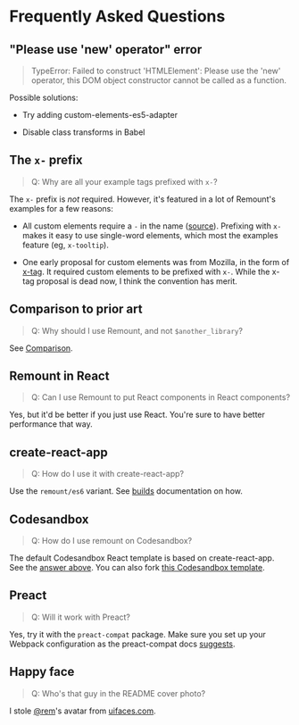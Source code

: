 # Frequently Asked Questions

## "Please use 'new' operator" error

> TypeError: Failed to construct 'HTMLElement': Please use the 'new' operator, this DOM object constructor cannot be called as a function.

Possible solutions:

- Try adding custom-elements-es5-adapter

- Disable class transforms in Babel

## The `x-` prefix

> Q: Why are all your example tags prefixed with `x-`?

The `x-` prefix is _not_ required. However, it's featured in a lot of Remount's examples for a few reasons:

- All custom elements require a `-` in the name ([source](https://developer.mozilla.org/en-US/docs/Web/Web_Components/Using_custom_elements#High-level_view)). Prefixing with `x-` makes it easy to use single-word elements, which most the examples feature (eg, `x-tooltip`).

- One early proposal for custom elements was from Mozilla, in the form of [x-tag](https://wiki.mozilla.org/Apps/x-tag). It required custom elements to be prefixed with `x-`. While the x-tag proposal is dead now, I think the convention has merit.

## Comparison to prior art

> Q: Why should I use Remount, and not `$another_library`?

See [Comparison](comparison.md).

## Remount in React

> Q: Can I use Remount to put React components in React components?

Yes, but it'd be better if you just use React. You're sure to have better performance that way.

## create-react-app

> Q: How do I use it with create-react-app?

Use the `remount/es6` variant. See [builds](./builds.md) documentation on how.

## Codesandbox

> Q: How do I use remount on Codesandbox?

The default Codesandbox React template is based on create-react-app. See the [answer above](#create-react-app). You can also fork [this Codesandbox template](https://codesandbox.io/s/yqqv0zz16x).

## Preact

> Q: Will it work with Preact?

Yes, try it with the `preact-compat` package. Make sure you set up your Webpack configuration as the preact-compat docs [suggests](https://www.npmjs.com/package/preact-compat#usage-with-webpack).

## Happy face

> Q: Who's that guy in the README cover photo?

I stole [@rem](https://twitter.com/rem)'s avatar from [uifaces.com](https://uifaces.com/).
